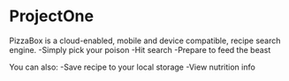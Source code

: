 # ProjectOne
PizzaBox is a cloud-enabled, mobile and device compatible, recipe search engine.
-Simply pick your poison 
-Hit search 
-Prepare to feed the beast

You can also:
-Save recipe to your local storage
-View nutrition info